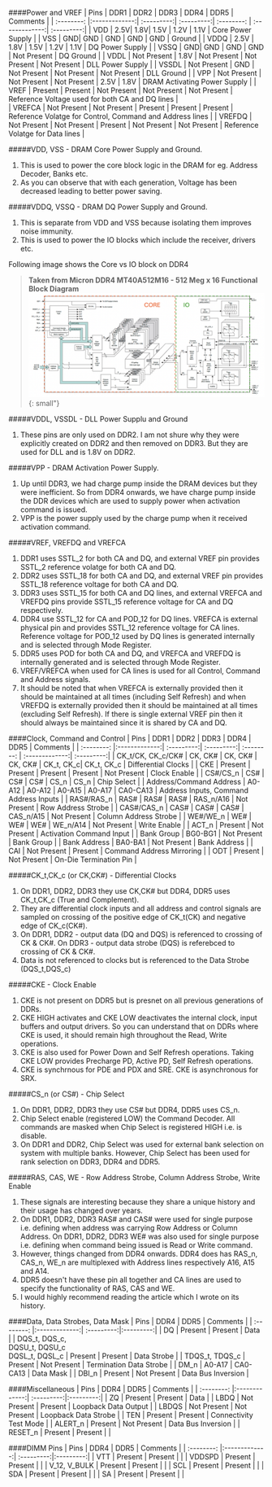 ####Power and VREF
|  Pins  |      DDR1      |   DDR2    |      DDR3      |      DDR4      |   DDR5    |   Comments    |
| :--------: |:-------------:| :---------:| :---------:| :--------: | :-------------:| :---------:|
| VDD | 2.5V| 1.8V| 1.5V | 1.2V | 1.1V | Core Power Supply |
| VSS | GND| GND | GND | GND | GND | Ground |
| VDDQ  | 2.5V | 1.8V | 1.5V | 1.2V | 1.1V | DQ Power Supply |
| VSSQ | GND| GND | GND | GND | Not Present | DQ Ground |
| VDDL | Not Present | 1.8V | Not Present | Not Present | Not Present | DLL Power Supply |
| VSSDL | Not Present | GND | Not Present | Not Present | Not Present | DLL Ground |
| VPP | Not Present | Not Present | Not Present | 2.5V | 1.8V | DRAM Activating Power Supply |
| VREF | Present | Present | Not Present | Not Present | Not Present | Reference Voltage used for both CA and DQ lines |    
| VREFCA | Not Present | Not Present | Present | Present | Present | Reference Volatge for Control, Command and Address lines |
| VREFDQ | Not Present | Not Present | Present | Not Present | Not Present | Reference Volatge for Data lines |

#####VDD, VSS - DRAM Core Power Supply and Ground.  
1. This is used to power the core block logic in the DRAM for eg. Address Decoder, Banks etc.<br>
2. As you can observe that with each generation, Voltage has been decreased leading to better power saving.

#####VDDQ, VSSQ - DRAM DQ Power Supply and Ground.
1. This is separate from VDD and VSS because isolating them improves noise immunity.<br>
2. This is used to power the IO blocks which include the receiver, drivers etc.

Following image shows the Core vs IO block on DDR4
> **Taken from Micron DDR4 MT40A512M16 - 512 Meg x 16 Functional Block Diagram**
> ![zoomify](../images/Core_vs_IO.png){: small"}

#####VDDL, VSSDL - DLL Power Supplu and Ground
1. These pins are only used on DDR2. I am not shure why they were explicitly created on DDR2 and then removed on DDR3. But they are used for DLL and is 1.8V on DDR2.
   
#####VPP - DRAM Activation Power Supply.  
1. Up until DDR3, we had charge pump inside the DRAM devices but they were inefficient. So from DDR4 onwards, we have charge pump inside the DDR devices which are used to supply power when activation command is issued.
2. VPP is the power supply used by the charge pump when it received activation command.

#####VREF, VREFDQ and VREFCA
1. DDR1 uses SSTL_2 for both CA and DQ, and external VREF pin provides SSTL_2 reference volatge for both CA and DQ.
2. DDR2 uses SSTL_18 for both CA and DQ, and external VREF pin provides SSTL_18 reference voltage for both CA and DQ.
3. DDR3 uses SSTL_15 for both CA and DQ lines, and  external VREFCA and VREFDQ pins provide SSTL_15 reference voltage for CA and DQ respectively.
4. DDR4 use SSTL_12 for CA and POD_12 for DQ lines. VREFCA is external physical pin and provides SSTL_12 reference voltage for CA lines. Reference voltage for POD_12 used by DQ lines is generated internally and is selected through Mode Register.
5. DDR5 uses POD for both CA and DQ, and VREFCA and VREFDQ is internally generated and is selected through Mode Register.
6. VREF/VREFCA when used for CA lines is used for all Control, Command and Address signals.
7. It should be noted that when VREFCA is externally provided then it should be maintained at all times (including Self Refresh) and when VREFDQ is externally provided then it should be maintained at all times (excluding Self Refresh). If there is single external VREF pin then it should always be maintained since it is shared by CA and DQ.

####Clock, Command and Control
|  Pins  |      DDR1      |   DDR2    |      DDR3      |      DDR4      |   DDR5    |   Comments    |
| :--------: |:-------------:| :---------:| :---------:| :--------: | :-------------:| :---------:|
| CK_t/CK, CK_c/CK#  | CK, CK# | CK, CK# | CK, CK# | CK_t, CK_c| CK_t, CK_c | Differential Clocks |
| CKE | Present | Present | Present | Present | Not Present | Clock Enable |
| CS#/CS_n | CS# | CS# | CS# | CS_n | CS_n | Chip Select |
| Address/Command Address | A0-A12 | A0-A12 | A0-A15 | A0-A17 | CA0-CA13 | Address Inputs, Command Address Inputs |
| RAS#/RAS_n | RAS# | RAS# | RAS# | RAS_n/A16 | Not Present | Row Address Strobe |
| CAS#/CAS_n | CAS# | CAS# | CAS# | CAS_n/A15 | Not Present | Column Address Strobe |
| WE#/WE_n | WE# | WE# | WE# | WE_n/A14 | Not Present | Write Enable |
| ACT_n |   Present    |      Not Present | Activation Command Input |
| Bank Group | BG0-BG1 |     Not Present | Bank Group |
| Bank Address | BA0-BA1 |     Not Present | Bank Address |
| CAI | Not Present |     Present | Command Address Mirroring |
| ODT | Present |     Not Present | On-Die Termination Pin |

#####CK_t,CK_c (or CK,CK#) - Differential Clocks
1. On DDR1, DDR2, DDR3 they use CK,CK# but DDR4, DDR5 uses CK_t,CK_c (True and Complement).
2. They are differential clock inputs and all address and control signals are sampled on crossing of the positive edge of CK_t(CK) and negative edge of CK_c(CK#).
3. On DDR1, DDR2 - output data (DQ and DQS) is referenced to crossing of CK & CK#. On DDR3 - output data strobe (DQS) is referebced to crossing of CK & CK#.
4. Data is not referenced to clocks but is referenced to the Data Strobe (DQS_t,DQS_c)

#####CKE - Clock Enable
1. CKE is not present on DDR5 but is presnet on all previous generations of DDRs.
2. CKE HIGH activates and CKE LOW deactivates the internal clock, input buffers and output drivers. So you can understand that on DDRs where CKE is used, it should remain high throughout the Read, Write operations.
3. CKE is also used for Power Down and Self Refresh operations. Taking CKE LOW provides Precharge PD, Active PD, Self Refresh operations.
4. CKE is synchrnous for PDE and PDX and SRE. CKE is asynchronous for SRX.

#####CS_n (or CS#) - Chip Select
1. On DDR1, DDR2, DDR3 they use CS# but DDR4, DDR5 uses CS_n.
2. Chip Select enable (registered LOW) the Command Decoder. All commands are masked when Chip Select is registered HIGH i.e. is disable.
3. On DDR1 and DDR2, Chip Select was used for external bank selection on system with multiple banks. However, Chip Select has been used for rank selection on DDR3, DDR4 and DDR5.

#####RAS, CAS, WE - Row Address Strobe, Column Address Strobe, Write Enable
1. These signals are interesting because they share a unique history and their usage has changed over years.
2. On DDR1, DDR2, DDR3 RAS# and CAS#  were used for single purpose i.e. defining when address  was carrying Row Address or Column Address. On DDR1, DDR2, DDR3 WE# was also used for single purpose i.e. defining when command being issued is Read or Write command.
3. However, things changed from DDR4 onwards. DDR4 does has RAS_n, CAS_n, WE_n are multiplexed with Address lines respectively A16, A15 and A14.
4. DDR5 doesn't have these pin all together and CA lines are used to specify the functionality of RAS, CAS and WE.
5. I would highly recommend reading the article which I wrote on its history.
   
####Data, Data Strobes, Data Mask
|  Pins  |      DDR4      |   DDR5    |   Comments    |
| :--------: |:-------------:| :---------:|:---------:|
| DQ  | Present |     Present | Data |
| DQS_t, DQS_c, <br> DQSU_t, DQSU_c <br> DQSL_t, DQSL_c |   Present    |       Present | Data Strobe |
| TDQS_t, TDQS_c | Present |     Not Present | Termination Data Strobe |
| DM_n |   A0-A17    |      CA0-CA13 | Data Mask |
| DBI_n |   Present    |      Not Present | Data Bus Inversion |

####Miscellaneous
|  Pins  |      DDR4      |   DDR5    |   Comments    |
| :--------: |:-------------:| :---------:|:---------:|
| ZQ  | Present |     Present | Data |
| LBDQ |   Not Present    |       Present | Loopback Data Output |
| LBDQS | Not Present |     Not Present | Loopback Data Strobe |
| TEN |   Present    |      Present | Connectivity Test Mode |
| ALERT_n |   Present    |      Not Present | Data Bus Inversion |
| RESET_n | Present |     Present |  |

####DIMM Pins
|  Pins  |      DDR4      |   DDR5    |   Comments    |
| :--------: |:-------------:| :---------:|:---------:|
| VTT  | Present |     Present |  |
| VDDSPD |   Present    |       Present |  |
| V_12, V_BULK | Present |     Present |  |
| SCL |   Present    |      Present |  |
| SDA |   Present    |      Present |  |
| SA | Present |     Present |  |

